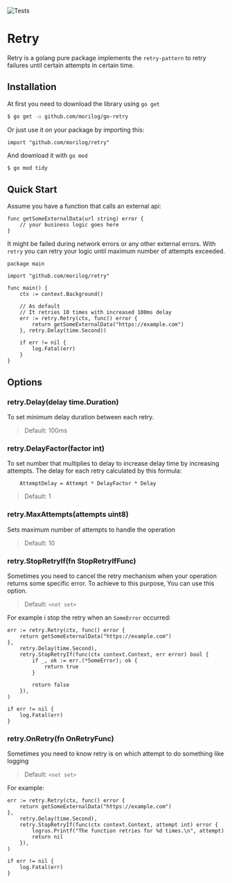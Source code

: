 ![Tests](https://github.com/morilog/retry/actions/workflows/go-test.yml/badge.svg)

# Retry
Retry is a golang pure package implements the `retry-pattern` to retry failures until certain attempts in certain time.

## Installation
At first you need to download the library using `go get`
```bash
$ go get -u github.com/morilog/go-retry
```

Or just use it on your package by importing this:
```golang
import "github.com/morilog/retry"
```
And download it with `go mod`
```bash
$ go mod tidy
```

## Quick Start
Assume you have a function that calls an external api:

```golang
func getSomeExternalData(url string) error {
    // your business logic goes here
}
```
It might be failed during network errors or any other external errors. With `retry` you can retry your logic until maximum number of attempts exceeded.
```golang
package main

import "github.com/morilog/retry"

func main() {
    ctx := context.Background()

    // As default
    // It retries 10 times with increased 100ms delay
    err := retry.Retry(ctx, func() error {
        return getSomeExternalData("https://example.com")
    }, retry.Delay(time.Second))

    if err != nil {
        log.Fatal(err)
    }
}
```

## Options
### retry.Delay(delay time.Duration)
To set minimum delay duration between each retry.
> Default: 100ms
### retry.DelayFactor(factor int)
To set number that multiplies to delay to increase delay time by increasing attempts.
The delay for each retry calculated by this formula:
```
    AttemptDelay = Attempt * DelayFactor * Delay
```
> Default: 1
### retry.MaxAttempts(attempts uint8)
Sets maximum number of attempts to handle the operation

> Default: 10
### retry.StopRetryIf(fn StopRetryIfFunc)
Sometimes you need to cancel the retry mechanism when your operation returns some specific error. To achieve to this purpose, You can use this option.
> Default: `<not set>`

For example i stop the retry when an `SomeError` occurred:
```golang
err := retry.Retry(ctx, func() error {
    return getSomeExternalData("https://example.com")
},
    retry.Delay(time.Second),
    retry.StopRetryIf(func(ctx context.Context, err error) bool {
        if _, ok := err.(*SomeError); ok {
            return true
        }

        return false
    }),
)

if err != nil {
    log.Fatal(err)
}
```
### retry.OnRetry(fn OnRetryFunc)
Sometimes you need to know retry is on which attempt to do something like logging
> Default: `<not set>`

For example:
```golang
err := retry.Retry(ctx, func() error {
    return getSomeExternalData("https://example.com")
},
    retry.Delay(time.Second),
    retry.StopRetryIf(func(ctx context.Context, attempt int) error {
        logrus.Printf("The function retries for %d times.\n", attempt)
        return nil
    }),
)

if err != nil {
    log.Fatal(err)
}
```